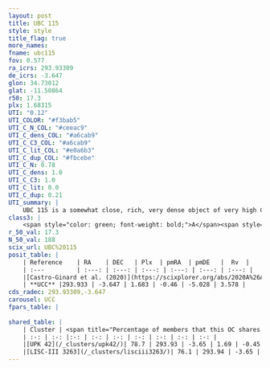 ```yaml
---
layout: post
title: UBC 115
style: style
title_flag: true
more_names: 
fname: ubc115
fov: 0.577
ra_icrs: 293.93309
de_icrs: -3.647
glon: 34.73012
glat: -11.50864
r50: 17.3
plx: 1.68315
UTI: "0.12"
UTI_COLOR: "#f3bab5"
UTI_C_N_COL: "#ceeac9"
UTI_C_dens_COL: "#a6cab9"
UTI_C_C3_COL: "#a6cab9"
UTI_C_lit_COL: "#e0a6b3"
UTI_C_dup_COL: "#fbcebe"
UTI_C_N: 0.78
UTI_C_dens: 1.0
UTI_C_C3: 1.0
UTI_C_lit: 0.0
UTI_C_dup: 0.21
UTI_summary: |
    UBC 115 is a somewhat close, rich, very dense object of very high C3 quality. It is rarely studied in the literature.<br><br><span style="color: #99180f; font-weight: bold;">Warning: </span>This is likely a duplicate object, which shares a large percentage of members with at least one previously reported entry.
class3: |
    <span style="color: green; font-weight: bold;">A</span><span style="color: green; font-weight: bold;">A</span>
r_50_val: 17.3
N_50_val: 188
scix_url: UBC%20115
posit_table: |
    | Reference    | RA    | DEC   | Plx  | pmRA  | pmDE   |  Rv  |
    | :---         | :---: | :---: | :---: | :---: | :---: | :---: |
    |[Castro-Ginard et al. (2020)](https://scixplorer.org/abs/2020A%26A...635A..45C) | 293.928 | -3.626 | 1.658 | -0.468 | -4.993 | -- |
    | **UCC** |293.933 | -3.647 | 1.683 | -0.46 | -5.028 | 3.578 | 
cds_radec: 293.93309,-3.647
carousel: UCC
fpars_table: |
    
shared_table: |
    | Cluster | <span title="Percentage of members that this OC shares with the ones listed">%</span>   | RA   | DEC   | Plx   | pmRA  | pmDE  | Rv | UTI |
    | :-: | :-: |:-: | :-: | :-: | :-: | :-: | :-: | :-: |
    |[UPK 42](/_clusters/upk42/)| 78.7 | 293.93 | -3.65 | 1.69 | -0.45 | -5.02 | 3.98 |0.89 |
    |[LISC-III 3263](/_clusters/lisciii3263/)| 76.1 | 293.94 | -3.65 | 1.69 | -0.43 | -5.0 | 6.86 |0.03 |
---
```

